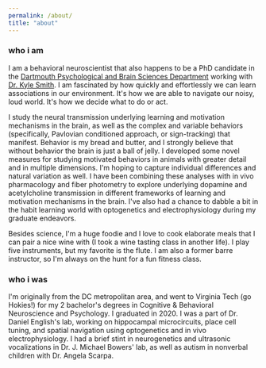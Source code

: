```yaml
---
permalink: /about/
title: "about"
---
```


<h3>who i am</h3>
I am a behavioral neuroscientist that also happens to be a PhD candidate in the <a href="https://pbs.dartmouth.edu/">Dartmouth Psychological and Brain Sciences Department</a> working with <a href="https://smith-lab.org/">Dr. Kyle Smith</a>. I am fascinated by how quickly and effortlessly we can learn associations in our environment. It's how we are able to navigate our noisy, loud world. It's how we decide what to do or act. 

I study the neural transmission underlying learning and motivation mechanisms in the brain, as well as the complex and variable behaviors (specifically, Pavlovian conditioned approach, or sign-tracking) that manifest. Behavior is my bread and butter, and I strongly believe that without behavior the brain is just a ball of jelly. I developed some novel measures for studying motivated behaviors in animals with greater detail and in multiple dimensions. I'm hoping to capture individual differences and natural variation as well. I have been combining these analyses with in vivo pharmacology and fiber photometry to explore underlying dopamine and acetylcholine transmission in different frameworks of learning and motivation mechanisms in the brain. I've also had a chance to dabble a bit in the habit learning world with optogenetics and electrophysiology during my graduate endeavors.  

Besides science, I'm a huge foodie and I love to cook elaborate meals that I can pair a nice wine with (I took a wine tasting class in another life). I play five instruments, but my favorite is the flute. I am also a former barre instructor, so I'm always on the hunt for a fun fitness class. 


<h3>who i was</h3>
I'm originally from the DC metropolitan area, and went to Virginia Tech (go Hokies!) for my 2 bachelor's degrees in Cognitive & Behavioral Neuroscience and Psychology. I graduated in 2020. I was a part of Dr. Daniel English's lab, working on hippocampal microcircuits, place cell tuning, and spatial navigation using optogenetics and in vivo electrophysiology. I had a brief stint in neurogenetics and ultrasonic vocalizations in Dr. J. Michael Bowers' lab, as well as autism in nonverbal children with Dr. Angela Scarpa. 

